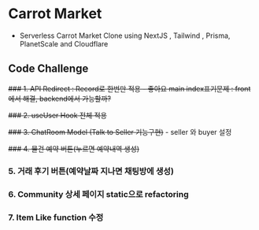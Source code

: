 # Carrot Market

- Serverless Carrot Market Clone using NextJS , Tailwind , Prisma, PlanetScale and Cloudflare

## Code Challenge

~~### 1. API Redirect : Record로 한번만 적용 - 좋아요 main index표기문제 : front에서 해결, backend에서 가능할까?~~

~~### 2. useUser Hook 전체 적용~~

~~### 3. ChatRoom Model (Talk to Seller 기능구현)~~ - seller 와 buyer 설정

~~### 4. 물건 예약 버튼(누르면 예약내역 생성)~~

### 5. 거래 후기 버튼(예약날짜 지나면 채팅방에 생성)

### 6. Community 상세 페이지 static으로 refactoring

### 7. Item Like function 수정
